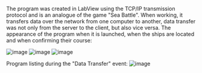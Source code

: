 The program was created in LabView using the TCP/IP transmission protocol and is an analogue of the game "Sea Battle". When working, it transfers data over the network from one computer to another, data transfer was not only from the server to the client, but also vice versa.
The appearance of the program when it is launched, when the ships are located and when confirming their course:

![image](https://github.com/user-attachments/assets/cd584559-c66b-4e3b-9249-ffd1a7e9ddcc)
![image](https://github.com/user-attachments/assets/51c0af10-8ad2-4b7f-a66f-12ebd00690ab)
![image](https://github.com/user-attachments/assets/fa8af33c-f26b-46eb-bf18-744f9d258ff7)

Program listing during the "Data Transfer" event:
![image](https://github.com/user-attachments/assets/82b92c27-b10f-4029-8cf8-d6e4be72a6dd)
